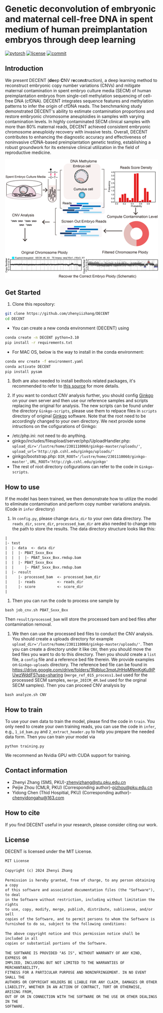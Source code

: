 # Genetic deconvolution of embryonic and maternal cell-free DNA in spent medium of human preimplantation embryos through deep learning


[![pytorch](https://img.shields.io/badge/PyTorch_2.0+-ee4c2c?logo=pytorch&logoColor=white)](https://pytorch.org/get-started/locally/)
[![license](https://img.shields.io/badge/License-MIT-green.svg?labelColor=gray)](https://github.com/zhenyiizhang/DECENT/blob/main/LICENSE)
[![commit](https://img.shields.io/github/last-commit/zhenyiizhang/DECENT?color=blue)](https://github.com/zhenyiizhang/DECENT/)


## Introduction

We present DECENT (**de**ep **C**NV r**e**co**n**s**t**ruction), a deep learning method to reconstruct embryonic copy number variations (CNVs) and mitigate maternal contamination in spent embryo culture media (SECM) of human preimplantation embryos from single-cell methylation sequencing of cell-free DNA (cfDNA). DECENT integrates sequence features and methylation patterns to infer the origin of cfDNA reads. The benchmarking study demonstrated DECENT's ability to estimate contamination proportions and restore embryonic chromosome aneuploidies in samples with varying contamination levels. In highly contaminated SECM clinical samples with more than 80% maternal reads, DECENT achieved consistent embryonic chromosome aneuploidy recovery with invasive tests. Overall, DECENT contributes to enhancing the diagnostic accuracy and effectiveness of noninvasive cfDNA-based preimplantation genetic testing, establishing a robust groundwork for its extensive clinical utilization in the field of reproductive medicine.

<p align="center">
  <img src=https://github.com/zhenyiizhang/DECENT/blob/main/figures/overview.png alt="[main]">
</p>

## Get Started

1. Clone this repository:
```bash
git clone https://github.com/zhenyiizhang/DECENT
cd DECENT
```

- You can create a new conda  environment (DECENT) using 
```bash
conda create -n DECENT python=3.10
pip install -r requirements.txt
```
- For MAC OS, below is the way to install in the conda environment:
```bash
conda env create -f environment.yaml
conda activate DECENT
pip install pysam
```

1. Both are also needed to install bedtools related packages, it's recommended to refer to [this source](https://bedtools.readthedocs.io/en/latest/content/installation.html) for more details.

2. If you want to conduct CNV analysis further, you should config [Ginkgo](https://github.com/robertaboukhalil/ginkgo) on your own server and then use our reference samples and scripts replacing the original for analysis. The new scripts can be found under the directory ```Ginkgo-scripts```, please use them to relpace files in ```scripts``` directory of original [Ginkgo](https://github.com/robertaboukhalil/ginkgo) software. Note that the root need to be accordingly changed to your own directory. We next provide some intructions on the cofigurations of Ginkgo:
- /etc/php.ini: not need to do anything.
- ginkgo/includes/fileupload/server/php/UploadHandler.php:  ```upload_dir='/lustre/home/2301110060/ginkgo-master/uploads/'```, ```upload_url='http://gb.cshl.edu/ginkgo/uploads/'```
- ginkgo/bootstrap.php: ```DIR_ROOT='/lustre/home/2301110060/ginkgo-master'```, ```URL_ROOT='http://gb.cshl.edu/ginkgo'```
- The rest of root directory cofigurations can refer to the code in ```Ginkgo-scripts```.

## How to use

If the model has been trained, we then demonstrate how to utilize the model to eliminate contamination and perform copy number variations analysis. (Code in ```infer``` directory)

1. In ```config.py```, please change ```data_dir``` to your own data directory. The ```reads_dir```, ```score_dir```, ```processed_bam_dir``` are also needed to change into the path to store the results. The data directory structure looks like this:
```
|
|- test
|  |- data  <- data dir
|  |  |- PBAT_Sxxx_Bxx 
|  |  |  |- PBAT_Sxxx_Bxx.rmdup.bam
|  |  |- PBAT_Sxxx_Bxx 
|  |     |- PBAT_Sxxx_Bxx.rmdup.bam
|  |- result
|     |- processed_bam  <- processed_bam_dir
|     |- reads          <- reads_dir
|     |- score          <- score_dir
|  
```

1. Then you can run the code to process one sample by 
```
bash job_cnv.sh PBAT_Sxxx_Bxx
```
Then ```result/processed_bam``` will store the processed bam and bed files after contamination removal.

1. We then can use the processed bed files to conduct the CNV analysis. You should create a uploads directory for example ```upload_dir='/lustre/home/2301110060/ginkgo-master/uploads/'```. Then you can create a directory under it like ```CNV```, then you should move the bed files you want to do to this directory. Then you should create a ```list``` file, a ```config``` file and a reference bed file therein. We provide  examples on ```Ginkgo-uploads``` directory. The reference bed file can be found in https://drive.google.com/drive/folders/1Rdbluc3mqtJHHqMNmKgKu9iPUwzWddFS?usp=sharing (```merge_ref_015_process1.bed``` used for the processed SECM samples, ```merge_20ICM_4M.bed``` used for the orginal SECM samples). Then you can proceed CNV analysis by
```
bash analyze.sh CNV
```
## How to train
To use your own data to train the model, please find the code in ```train```. You only need to create your own training reads, you can use the code in ```infer```, e.g., ```1_id_bam.py``` and ```2_extract_header.py``` to help you prepare the needed data form. Then you can train your model via
```
python training.py
```
We recommend an Nvidia GPU with CUDA support for training.
## Contact information

- Zhenyi Zhang (SMS, PKU)-[zhenyizhang@stu.pku.edu.cn](mailto:zhenyizhang@stu.pku.edu.cn)
- Peijie Zhou (CMLR, PKU) (Corresponding author)-[pjzhou@pku.edu.cn](mailto:pjzhou@pku.edu.cn)
- Yidong Chen (Thid Hospitial, PKU) (Corresponding author)-[chenyidongahu@163.com](mailto:chenyidongahu@163.com)

## How to cite

If you find DECENT useful in your research, please consider citing our work.

## License
DECENT is licensed under the MIT License. 

```
MIT License

Copyright (c) 2024 Zhenyi Zhang

Permission is hereby granted, free of charge, to any person obtaining a copy
of this software and associated documentation files (the "Software"), to deal
in the Software without restriction, including without limitation the rights
to use, copy, modify, merge, publish, distribute, sublicense, and/or sell
copies of the Software, and to permit persons to whom the Software is
furnished to do so, subject to the following conditions:

The above copyright notice and this permission notice shall be included in all
copies or substantial portions of the Software.

THE SOFTWARE IS PROVIDED "AS IS", WITHOUT WARRANTY OF ANY KIND, EXPRESS OR
IMPLIED, INCLUDING BUT NOT LIMITED TO THE WARRANTIES OF MERCHANTABILITY,
FITNESS FOR A PARTICULAR PURPOSE AND NONINFRINGEMENT. IN NO EVENT SHALL THE
AUTHORS OR COPYRIGHT HOLDERS BE LIABLE FOR ANY CLAIM, DAMAGES OR OTHER
LIABILITY, WHETHER IN AN ACTION OF CONTRACT, TORT OR OTHERWISE, ARISING FROM,
OUT OF OR IN CONNECTION WITH THE SOFTWARE OR THE USE OR OTHER DEALINGS IN THE
SOFTWARE.
```


